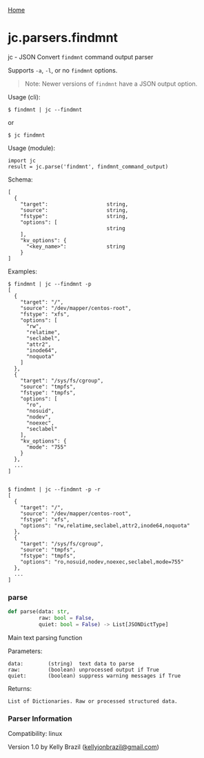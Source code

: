 [Home](https://kellyjonbrazil.github.io/jc/)
<a id="jc.parsers.findmnt"></a>

# jc.parsers.findmnt

jc - JSON Convert `findmnt` command output parser

Supports `-a`, `-l`, or no `findmnt` options.

> Note: Newer versions of `findmnt` have a JSON output option.

Usage (cli):

    $ findmnt | jc --findmnt

or

    $ jc findmnt

Usage (module):

    import jc
    result = jc.parse('findmnt', findmnt_command_output)

Schema:

    [
      {
        "target":                   string,
        "source":                   string,
        "fstype":                   string,
        "options": [
                                    string
        ],
        "kv_options": {
          "<key_name>":             string
        }
    ]

Examples:

    $ findmnt | jc --findmnt -p
    [
      {
        "target": "/",
        "source": "/dev/mapper/centos-root",
        "fstype": "xfs",
        "options": [
          "rw",
          "relatime",
          "seclabel",
          "attr2",
          "inode64",
          "noquota"
        ]
      },
      {
        "target": "/sys/fs/cgroup",
        "source": "tmpfs",
        "fstype": "tmpfs",
        "options": [
          "ro",
          "nosuid",
          "nodev",
          "noexec",
          "seclabel"
        ],
        "kv_options": {
          "mode": "755"
        }
      },
      ...
    ]


    $ findmnt | jc --findmnt -p -r
    [
      {
        "target": "/",
        "source": "/dev/mapper/centos-root",
        "fstype": "xfs",
        "options": "rw,relatime,seclabel,attr2,inode64,noquota"
      },
      {
        "target": "/sys/fs/cgroup",
        "source": "tmpfs",
        "fstype": "tmpfs",
        "options": "ro,nosuid,nodev,noexec,seclabel,mode=755"
      },
      ...
    ]

<a id="jc.parsers.findmnt.parse"></a>

### parse

```python
def parse(data: str,
          raw: bool = False,
          quiet: bool = False) -> List[JSONDictType]
```

Main text parsing function

Parameters:

    data:        (string)  text data to parse
    raw:         (boolean) unprocessed output if True
    quiet:       (boolean) suppress warning messages if True

Returns:

    List of Dictionaries. Raw or processed structured data.

### Parser Information
Compatibility:  linux

Version 1.0 by Kelly Brazil (kellyjonbrazil@gmail.com)
